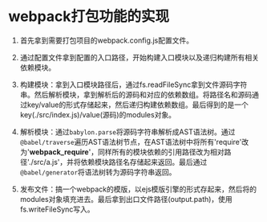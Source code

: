 # webpack打包功能的实现

1. 首先拿到需要打包项目的webpack.config.js配置文件。

2. 通过配置文件拿到配置的入口路径，开始构建入口模块以及递归构建所有相关依赖模块。

3. 构建模块：拿到入口模块路径后，通过fs.readFileSync拿到文件源码字符串。然后解析模块，拿到解析后的源码和对应的依赖数组。将路径名和源码通过key/value的形式存储起来，然后递归构建依赖数组。最后得到的是一个key(./src/index.js)/value(源码)的modules对象。

4. 解析模块：通过`babylon.parse`将源码字符串解析成AST语法树。通过`@babel/traverse`遍历AST语法树节点，在AST语法树中将所有'require'改为'__webpack_require__'，同样所有的模块依赖的引用路径改为相对路径'./src/a.js'，并将依赖模块路径名存储起来返回。最后通过`@babel/generator`将语法树转为源码字符串返回。

5. 发布文件：搞一个webpack的模版，以ejs模版引擎的形式存起来，然后将的modules对象填充进去。最后拿到出口文件路径(output.path)，使用fs.writeFileSync写入。
